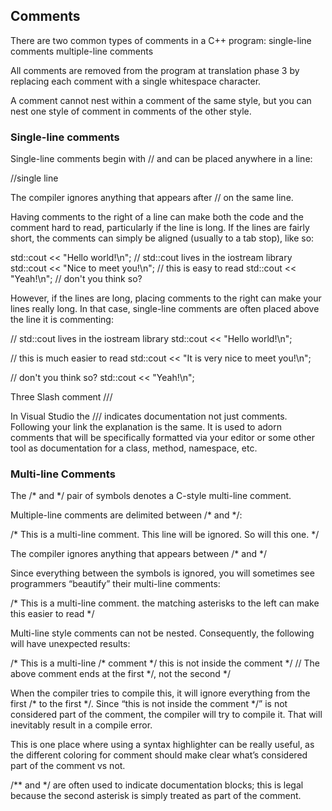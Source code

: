 ## Comments
There are two common types of comments in a C++ program:
  single-line comments
  multiple-line comments

All comments are removed from the program at translation phase 3 by replacing each comment with a single whitespace character.

A comment cannot nest within a comment of the same style, but you can nest one style of comment in comments of the other style.


### Single-line comments

Single-line comments begin with // and can be placed anywhere in a line:

  //single line

The compiler ignores anything that appears after // on the same line.

Having comments to the right of a line can make both the code and the comment hard to read, particularly if the line is long. If the lines are fairly short, the comments can simply be aligned (usually to a tab stop), like so:

std::cout << "Hello world!\n";        // std::cout lives in the iostream library
std::cout << "Nice to meet you!\n";   // this is easy to read
std::cout << "Yeah!\n";               // don't you think so?

However, if the lines are long, placing comments to the right can make your lines really long. In that case, single-line comments are often placed above the line it is commenting:

// std::cout lives in the iostream library
std::cout << "Hello world!\n";

// this is much easier to read
std::cout << "It is very nice to meet you!\n";

// don't you think so?
std::cout << "Yeah!\n";



Three Slash comment ///

In Visual Studio the /// indicates documentation not just comments. Following your link the explanation is the same. It is used to adorn comments that will be specifically formatted via your editor or some other tool as documentation for a class, method, namespace, etc.



### Multi-line Comments

The /* and */ pair of symbols denotes a C-style multi-line comment.

Multiple-line comments are delimited between /* and */:

/* This is a multi-line comment.
   This line will be ignored.
   So will this one. */

The compiler ignores anything that appears between /* and */

Since everything between the symbols is ignored, you will sometimes see programmers “beautify” their multi-line comments:

/*  This is a multi-line comment.
    the matching asterisks to the left
    can make this easier to read
*/

Multi-line style comments can not be nested. Consequently, the following will have unexpected results:

/* This is a multi-line /* comment */ this is not inside the comment */
// The above comment ends at the first */, not the second */

When the compiler tries to compile this, it will ignore everything from the first /* to the first */. Since “this is not inside the comment */” is not considered part of the comment, the compiler will try to compile it. That will inevitably result in a compile error.

This is one place where using a syntax highlighter can be really useful, as the different coloring for comment should make clear what’s considered part of the comment vs not.


/** and */ are often used to indicate documentation blocks; this is legal because the second asterisk is simply treated as part of the comment.
